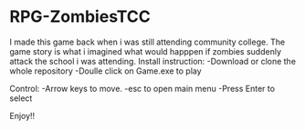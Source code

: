 # RPG-ZombiesTCC
I made this game back when i was still attending community college. The game story is what i  imagined what would happpen if zombies suddenly attack the school i was attending.
Install instruction: 
  -Download or clone the whole repository
  -Doulle click on Game.exe to play
  
Control:
  -Arrow keys to move.
  -esc to open main menu
  -Press Enter to select
  
  Enjoy!!
